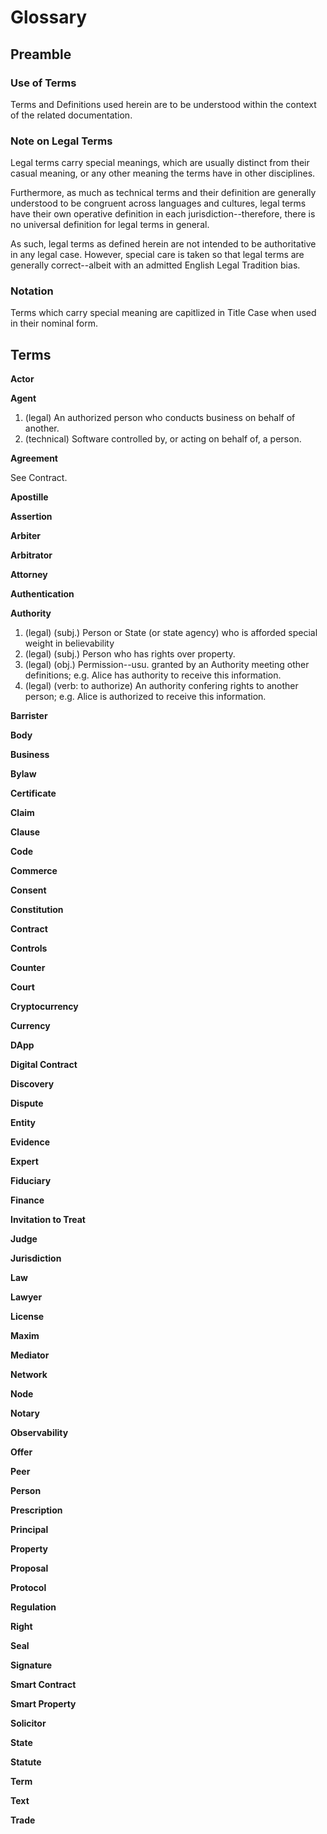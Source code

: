 # Glossary

## Preamble

### Use of Terms

Terms and Definitions used herein are to be understood within the context of the related documentation.

### Note on Legal Terms

Legal terms carry special meanings, which are usually distinct from their casual meaning, or any other meaning the terms have in other disciplines.

Furthermore, as much as technical terms and their definition are generally understood to be congruent across languages and cultures, legal terms have their own operative definition in each jurisdiction--therefore, there is no universal definition for legal terms in general.

As such, legal terms as defined herein are not intended to be authoritative in any legal case. However, special care is taken so that legal terms are generally correct--albeit with an admitted English Legal Tradition bias.

### Notation

Terms which carry special meaning are capitlized in Title Case when used in their nominal form.

## Terms

**Actor**

**Agent**

1. (legal) An authorized person who conducts business on behalf of another.
1. (technical) Software controlled by, or acting on behalf of, a person.

**Agreement**

See Contract.

**Apostille**

**Assertion**

**Arbiter**

**Arbitrator**

**Attorney**

**Authentication**

**Authority**

1. (legal) (subj.) Person or State (or state agency) who is afforded special weight in believability
1. (legal) (subj.) Person who has rights over property.
1. (legal) (obj.) Permission--usu. granted by an Authority meeting other definitions; e.g. Alice has authority to receive this information.
1. (legal) (verb: to authorize) An authority confering rights to another person; e.g. Alice is authorized to receive this information.

**Barrister**

**Body**

**Business**

**Bylaw**

**Certificate**

**Claim**

**Clause**

**Code**

**Commerce**

**Consent**

**Constitution**

**Contract**

**Controls**

**Counter**

**Court**

**Cryptocurrency**

**Currency**

**DApp**

**Digital Contract**

**Discovery**

**Dispute**

**Entity**

**Evidence**

**Expert**

**Fiduciary**

**Finance**

**Invitation to Treat**

**Judge**

**Jurisdiction**

**Law**

**Lawyer**

**License**

**Maxim**

**Mediator**

**Network**

**Node**

**Notary**

**Observability**

**Offer**

**Peer**

**Person**

**Prescription**

**Principal**

**Property**

**Proposal**

**Protocol**

**Regulation**

**Right**

**Seal**

**Signature**

**Smart Contract**

**Smart Property**

**Solicitor**

**State**

**Statute**

**Term**

**Text**

**Trade**

